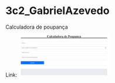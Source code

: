 # 3c2_GabrielAzevedo
Calculadora de poupança

Link:
<a href ="https://gabrielazevedo98.github.io/3c2_GabrielAzevedo/"><img src=".\Capturar.PNG" width="250px"></a>
